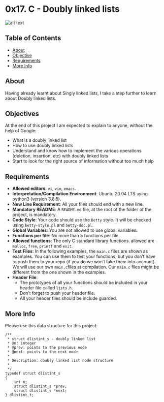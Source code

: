 # 0x17. C - Doubly linked lists
![alt text](https://pbs.twimg.com/media/F-fKsIxXQAA2M9_?format=jpg&name=small)

## Table of Contents
- [About](#about)
- [Objective](#objective)
- [Requirements](#requirements)
- [More Info](#more-info)

## About
Having already learnt about Singly linked lists, I take a step further to learn about Doubly linked lists.

## Objectives
At the end of this project I am expected to explain to anyone, without the help of Google:
- What is a doubly linked list
- How to use doubly linked lists
- Understand and know how to implement the various operations (deletion, insertion, etc) with doubly linked lists
- Start to look for the right source of information without too much help

## Requirements
- **Allowed editors**: `vi`, `vim`, `emacs`.
- **Interpretation/Compilation Environment**: Ubuntu 20.04 LTS using python3 (version 3.8.5).
- **New Line Requirement**: All your files should end with a new line.
- **Mandatory README**: A `README.md` file, at the root of the folder of the project, is mandatory.
- **Code Style**: Your code should use the `Betty` style. It will be checked using `betty-style.pl` and `betty-doc.pl`.
- **Global Variables**: You are not allowed to use global variables.
- **Functions per file**: No more than 5 functions per file.
- **Allowed functions**: The only C standard library functions. allowed are `malloc`, `free`, `printf` and `exit`.
- **Test Files**: In the following examples, the `main.c` files are shown as examples. You can use them to test your functions, but you don’t have to push them to your repo (if you do we won’t take them into account). We will use our own `main.c`files at compilation. Our `main.c` files might be different from the one shown in the examples.
- **Header File**:
	- The prototypes of all your functions should be included in your header file called `lists.h`.
	- Don't forget to push your header file.
	- All your header files should be include guarded.

## More Info
Please use this data structure for this project:
```
/**
 * struct dlistint_s - doubly linked list
 * @n: integer
 * @prev: points to the previous node
 * @next: points to the next node
 *
 * Description: doubly linked list node structure
 * 
 */
typedef struct dlistint_s
{
    int n;
    struct dlistint_s *prev;
    struct dlistint_s *next;
} dlistint_t;
```
